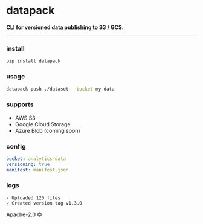 #  **datapack**

**CLI for versioned data publishing to S3 / GCS.**

---

### install

```bash
pip install datapack
```

### usage

```bash
datapack push ./dataset --bucket my-data
```

### supports

* AWS S3
* Google Cloud Storage
* Azure Blob (coming soon)

### config

```yaml
bucket: analytics-data
versioning: true
manifest: manifest.json
```

### logs

```
✓ Uploaded 120 files
✓ Created version tag v1.3.0
```

Apache-2.0 ©
